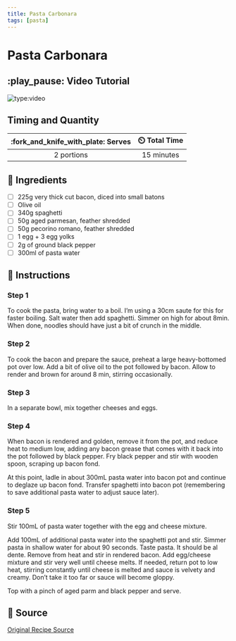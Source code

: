 ```yaml
---
title: Pasta Carbonara
tags: [pasta]
---
```


# Pasta Carbonara

## :play_pause: Video Tutorial
![type:video](https://youtu.be/4nAfxzE02Gw?si=3zfIofnmUVg74M4M)


## Timing and Quantity
| :fork_and_knife_with_plate: Serves | :timer_clock: Total Time |
|:----------------------------------:|:-----------------------: |
| 2 portions | 15 minutes |

## :salt: Ingredients
- [ ] 225g very thick cut bacon, diced into small batons
- [ ] Olive oil
- [ ] 340g spaghetti 
- [ ] 50g aged parmesan, feather shredded
- [ ] 50g pecorino romano, feather shredded
- [ ] 1 egg + 3 egg yolks
- [ ] 2g of ground black pepper
- [ ] 300ml of pasta water 

## :pencil: Instructions

### Step 1
To cook the pasta, bring water to a boil. I’m  using a 30cm saute for this for faster boiling. Salt water then add spaghetti. Simmer on  high for about 8min. When done, noodles should have just a bit of crunch in the middle. 

### Step 2
To cook the bacon and prepare the sauce, preheat a large heavy-bottomed pot over low. Add a bit of olive oil to the pot followed by bacon. Allow to render and brown for around 8 min, stirring occasionally. 

### Step 3
In a separate bowl, mix together cheeses and eggs. 

### Step 4
When bacon is rendered and golden, remove it from the pot, and reduce heat to medium low, adding any bacon grease that comes with it back into the pot followed by black pepper. Fry black pepper and stir with wooden spoon, scraping up bacon fond. 

At this point, ladle in about 300mL pasta water into bacon pot and continue to deglaze up bacon fond. Transfer spaghetti into bacon pot (remembering to save additional pasta water to adjust sauce later). 

### Step 5
Stir 100mL of pasta water together with the egg and cheese mixture. 

Add 100mL of additional pasta water into the spaghetti pot and stir. Simmer pasta in shallow water for about 90 seconds. Taste pasta. It should be al dente.  Remove from heat and stir in rendered bacon. Add egg/cheese mixture and stir very well until cheese melts. If needed, return pot to low heat, stirring constantly until cheese is melted and sauce is velvety and creamy. Don’t take it too far or sauce will become gloppy. 

Top with a pinch of aged parm and black pepper and serve.


## :link: Source
[Original Recipe Source](https://www.youtube.com/watch?v=4nAfxzE02Gw&t=346s)